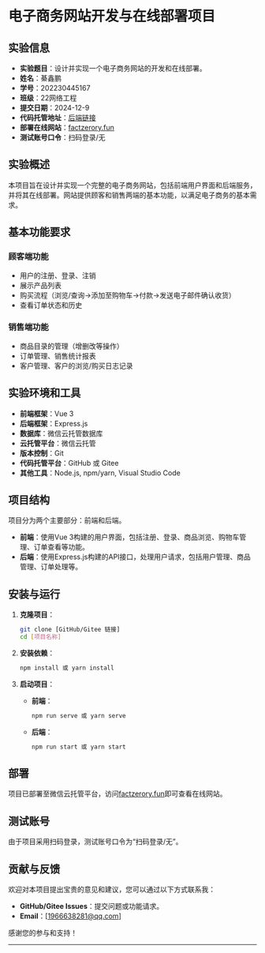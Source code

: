 # 电子商务网站开发与在线部署项目

## 实验信息

- **实验题目**：设计并实现一个电子商务网站的开发和在线部署。
- **姓名**：綦鑫鹏
- **学号**：202230445167
- **班级**：22网络工程
- **提交日期**：2024-12-9
- **代码托管地址**：[后端链接](https://github.com/Faucet7/backend-express)
- **部署在线网站**：[factzerory.fun](http://factzerory.fun)
- **测试账号口令**：扫码登录/无

## 实验概述

本项目旨在设计并实现一个完整的电子商务网站，包括前端用户界面和后端服务，并将其在线部署。网站提供顾客和销售两端的基本功能，以满足电子商务的基本需求。

## 基本功能要求

### 顾客端功能

- 用户的注册、登录、注销
- 展示产品列表
- 购买流程（浏览/查询->添加至购物车->付款->发送电子邮件确认收货）
- 查看订单状态和历史

### 销售端功能

- 商品目录的管理（增删改等操作）
- 订单管理、销售统计报表
- 客户管理、客户的浏览/购买日志记录

## 实验环境和工具

- **前端框架**：Vue 3
- **后端框架**：Express.js
- **数据库**：微信云托管数据库
- **云托管平台**：微信云托管
- **版本控制**：Git
- **代码托管平台**：GitHub 或 Gitee
- **其他工具**：Node.js, npm/yarn, Visual Studio Code

## 项目结构

项目分为两个主要部分：前端和后端。

- **前端**：使用Vue 3构建的用户界面，包括注册、登录、商品浏览、购物车管理、订单查看等功能。
- **后端**：使用Express.js构建的API接口，处理用户请求，包括用户管理、商品管理、订单处理等。

## 安装与运行

1. **克隆项目**：
   ```bash
   git clone [GitHub/Gitee 链接]
   cd [项目名称]
   ```

2. **安装依赖**：
   ```bash
   npm install 或 yarn install
   ```

3. **启动项目**：
   - **前端**：
     ```bash
     npm run serve 或 yarn serve
     ```
   - **后端**：
     ```bash
     npm run start 或 yarn start
     ```

## 部署

项目已部署至微信云托管平台，访问[factzerory.fun](http://factzerory.fun)即可查看在线网站。

## 测试账号

由于项目采用扫码登录，测试账号口令为“扫码登录/无”。

## 贡献与反馈

欢迎对本项目提出宝贵的意见和建议，您可以通过以下方式联系我：

- **GitHub/Gitee Issues**：提交问题或功能请求。
- **Email**：[1966638281@qq.com]

感谢您的参与和支持！

---


